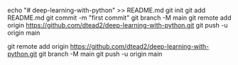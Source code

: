 echo "# deep-learning-with-python" >> README.md
git init
git add README.md
git commit -m "first commit"
git branch -M main
git remote add origin https://github.com/dtead2/deep-learning-with-python.git
git push -u origin main



git remote add origin https://github.com/dtead2/deep-learning-with-python.git
git branch -M main
git push -u origin main
